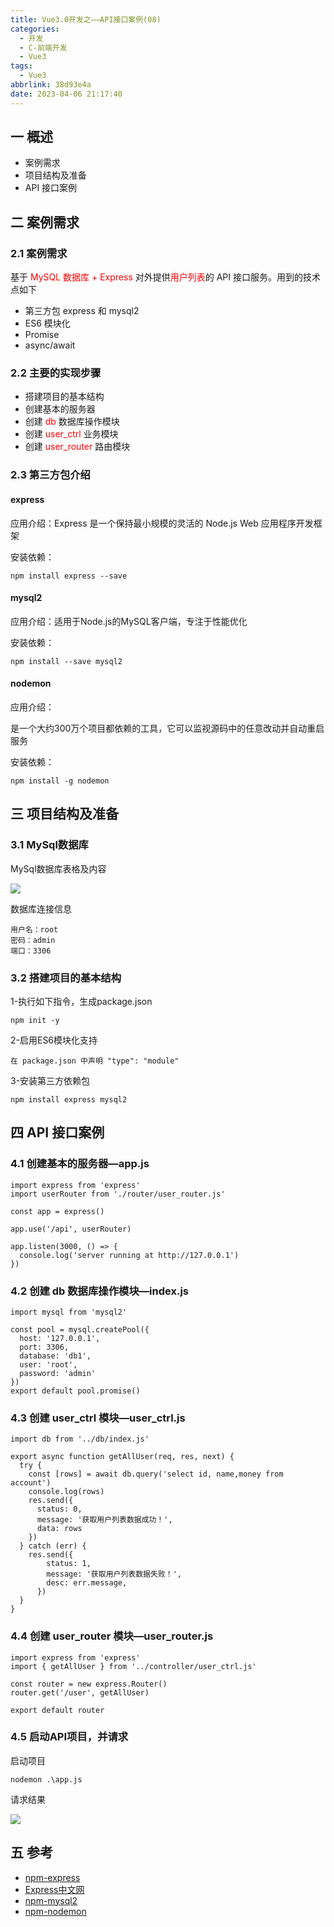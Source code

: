 ```yaml
---
title: Vue3.0开发之——API接口案例(08)
categories:
  - 开发
  - C-前端开发
  - Vue3
tags:
  - Vue3
abbrlink: 38d93e4a
date: 2023-04-06 21:17:40
---
```

## 一 概述

* 案例需求
* 项目结构及准备
* API 接口案例

<!--more-->

## 二  案例需求

### 2.1 案例需求

基于 <font color=red>MySQL 数据库 + Express</font> 对外提供<font color=red>用户列表</font>的 API 接口服务。用到的技术点如下

* 第三方包 express 和 mysql2
* ES6 模块化
* Promise
* async/await

### 2.2 主要的实现步骤

* 搭建项目的基本结构
* 创建基本的服务器
* 创建 <font color=red>db</font> 数据库操作模块
* 创建 <font color=red>user_ctrl</font> 业务模块
* 创建 <font color=red>user_router</font> 路由模块

### 2.3 第三方包介绍

#### express

应用介绍：Express 是一个保持最小规模的灵活的 Node.js Web 应用程序开发框架

安装依赖：

```
npm install express --save
```

#### mysql2

应用介绍：适用于Node.js的MySQL客户端，专注于性能优化

安装依赖：

```
npm install --save mysql2
```

#### nodemon

应用介绍：

是一个大约300万个项目都依赖的工具，它可以监视源码中的任意改动并自动重启服务

安装依赖：

```
npm install -g nodemon
```

## 三 项目结构及准备

### 3.1 MySql数据库

MySql数据库表格及内容

![][1]

数据库连接信息

```
用户名：root
密码：admin
端口：3306
```

### 3.2 搭建项目的基本结构

1-执行如下指令，生成package.json

```
npm init -y
```

2-启用ES6模块化支持

```
在 package.json 中声明 "type": "module"
```

3-安装第三方依赖包

```
npm install express mysql2
```

## 四 API 接口案例

### 4.1 创建基本的服务器—app.js

```
import express from 'express'
import userRouter from './router/user_router.js'

const app = express()

app.use('/api', userRouter)

app.listen(3000, () => {
  console.log('server running at http://127.0.0.1')
})
```

### 4.2 创建 db 数据库操作模块—index.js

```
import mysql from 'mysql2'

const pool = mysql.createPool({
  host: '127.0.0.1',
  port: 3306,
  database: 'db1',
  user: 'root',
  password: 'admin'
})
export default pool.promise()
```

### 4.3 创建 user_ctrl 模块—user_ctrl.js

```
import db from '../db/index.js'

export async function getAllUser(req, res, next) {
  try {
    const [rows] = await db.query('select id, name,money from account')
    console.log(rows)
    res.send({
      status: 0,
      message: '获取用户列表数据成功！',
      data: rows
    })
  } catch (err) {
    res.send({
        status: 1,
        message: '获取用户列表数据失败！',
        desc: err.message,
      })
  }
}
```

### 4.4 创建 user_router 模块—user_router.js

```
import express from 'express'
import { getAllUser } from '../controller/user_ctrl.js'

const router = new express.Router()
router.get('/user', getAllUser)

export default router
```

### 4.5 启动API项目，并请求

启动项目

```
nodemon .\app.js
```

请求结果

![][2]

## 五 参考

* [npm-express](https://www.npmjs.com/package/express)
* [Express中文网](https://www.expressjs.com.cn/)
* [npm-mysql2](https://www.npmjs.com/package/mysql2)
* [npm-nodemon](https://www.npmjs.com/package/nodemon)





[1]:https://cdn.jsdelivr.net/gh/PGzxc/CDN/blog-vue/vue3.0-day1-08-api-mysql-table.png
[2]:https://cdn.jsdelivr.net/gh/PGzxc/CDN/blog-vue/vue3.0-day1-08-api-request-result.png

